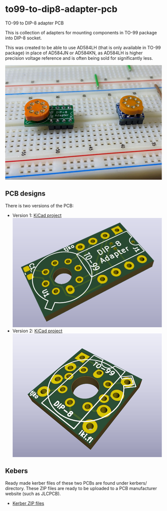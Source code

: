 # to99-to-dip8-adapter-pcb
TO-99 to DIP-8 adapter PCB

This is collection of adapters for mounting components in TO-99 package into DIP-8 socket.

This was created to be able to use AD584LH (that is only available in TO-99 package) in place of AD584JN or AD584KN, as AD584LH is higher precision voltage reference and is often being sold for significantly less.

![Finished Adapters](/images/to99-to-pdip8-adapters.jpg)

## PCB designs
There is two versions of the PCB:
* Version 1: [KiCad project](/to99-to-pdip8-adapter-v1/)
  ![Version 1 PCB](/images/to99-to-pdip8-v1.png)
* Version 2: [KiCad project](/to99-to-pdip8-adapter-v2/)
  ![Version 2 PCB](/images/to99-to-pdip8-v2.png)


## Kebers

Ready made kerber files of these two PCBs are found under kerbers/ directory.
These ZIP files are ready to be uploaded to a PCB manufacturer website (such as JLCPCB).

* [Kerber ZIP files](/kerbers/)




